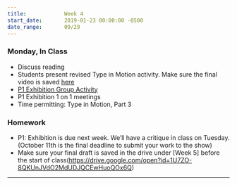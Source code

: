 ```yaml
---
title:            Week 4
start_date:       2019-01-23 00:00:00 -0500
date_range:       09/29
---
```


### Monday, In Class
- Discuss reading
- Students present revised Type in Motion activity. Make sure the final video is saved [here](https://drive.google.com/open?id=1LqiBwWPSn8Ym4fa0HO--Jjd0qgudoi4e)
- [P1 Exhibition Group Activity](https://paper.dropbox.com/doc/Week-4--Altvt1wAXCWpmTjIvbEOIEgqAQ-gOmeprCAvansfeOnNXrki)
- P1 Exhibition 1 on 1 meetings
- Time permitting: Type in Motion, Part 3

### Homework

- P1: Exhibition is due next week. We&rsquo;ll have a critique in class on Tuesday. (October 11th is the final deadline to submit your work to the show)
- Make sure your final draft is saved in the drive under [Week 5] before the start of class(https://drive.google.com/open?id=1U7ZO-8QKUnJVdO2MdUDJQCEwHuoQOx6Q)

---
